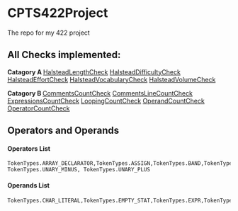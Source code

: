 # CPTS422Project
The repo for my 422 project

## <b> All Checks implemented: </b> 

<b> Catagory A </b>
[HalsteadLengthCheck]()
[HalsteadDifficultyCheck]()
[HalsteadEffortCheck]()
[HalsteadVocabularyCheck]()
[HalsteadVolumeCheck]()

<b> Catagory B </b>
[CommentsCountCheck]()
[CommentsLineCountCheck]()
[ExpressionsCountCheck]()
[LoopingCountCheck]()
[OperandCountCheck]()
[OperatorCountCheck]()


## Operators and Operands
#### Operators List
    TokenTypes.ARRAY_DECLARATOR,TokenTypes.ASSIGN,TokenTypes.BAND,TokenTypes.BAND_ASSIGN,TokenTypes.BNOT,TokenTypes.BOR,TokenTypes.BOR_ASSIGN,TokenTypes.BSR,TokenTypes.BSR_ASSIGN,TokenTypes.BXOR,TokenTypes.BXOR_ASSIGN,TokenTypes.COLON,TokenTypes.COMMA,TokenTypes.CTOR_CALL,TokenTypes.DEC,TokenTypes.DIV,TokenTypes.DIV_ASSIGN,TokenTypes.DOT,TokenTypes.DOUBLE_COLON,TokenTypes.EQUAL,TokenTypes.GE,TokenTypes.GT,TokenTypes.INC,TokenTypes.INDEX_OP,TokenTypes.INSTANCE_INIT,TokenTypes.LAMBDA,TokenTypes.LAND,TokenTypes.LCURLY,TokenTypes.LE,TokenTypes.LITERAL_ASSERT,TokenTypes.LITERAL_BREAK,TokenTypes.LITERAL_CASE,TokenTypes.LITERAL_CATCH,TokenTypes.LITERAL_CONTINUE,TokenTypes.LITERAL_DEFAULT,TokenTypes.LITERAL_DO,TokenTypes.LITERAL_FINALLY,TokenTypes.LITERAL_FOR,TokenTypes.LITERAL_IF,TokenTypes.LITERAL_INSTANCEOF,TokenTypes.LITERAL_RETURN,TokenTypes.LITERAL_SWITCH,TokenTypes.LITERAL_SYNCHRONIZED,TokenTypes.LITERAL_THROW,TokenTypes.LITERAL_TRY,TokenTypes.LITERAL_WHILE,TokenTypes.LNOT,TokenTypes.LOR,TokenTypes.LPAREN,TokenTypes.LT,TokenTypes.METHOD_CALL,TokenTypes.MINUS,TokenTypes.MINUS_ASSIGN,TokenTypes.MOD,TokenTypes.MOD_ASSIGN,TokenTypes.NOT_EQUAL,TokenTypes.PLUS,TokenTypes.PLUS_ASSIGN,TokenTypes.POST_DEC,TokenTypes.POST_INC,TokenTypes.QUESTION,TokenTypes.SEMI,TokenTypes.SL,TokenTypes.SL_ASSIGN,TokenTypes.SR,TokenTypes.SR_ASSIGN,TokenTypes.STAR,TokenTypes.STAR_ASSIGN,TokenTypes.SUPER_CTOR_CALL,TokenTypes,TYPE_EXTENSION_AND,TokenTypes.TYPECAST, TokenTypes.UNARY_MINUS, TokenTypes.UNARY_PLUS
#### Operands List
    TokenTypes.CHAR_LITERAL,TokenTypes.EMPTY_STAT,TokenTypes.EXPR,TokenTypes.FOR_CONDITION,TokenTypes.FOR_INIT,TokenTypes.FOR_ITERATOR,TokenTypes.IDENT,TokenTypes.LABELED_STAT,TokenTypes.METHOD_REF,TokenTypes.NUM_DOUBLE,TokenTypes.NUM_FLOAT,TokenTypes.NUM_INT,TokenTypes.NUM_LONG,TokenTypes.RESOURCE,TokenTypes.STRING_LITERAL